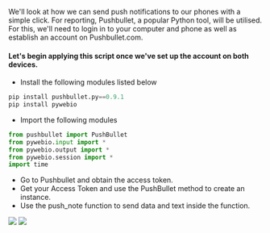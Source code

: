 We'll look at how we can send push notifications to our phones with a simple click. For reporting, Pushbullet, a popular Python tool, will be utilised. For this, we'll need to login in to your computer and phone as well as establish an account on Pushbullet.com.

#### Let's begin applying this script once we've set up the account on both devices.
- Install the following modules listed below
```python
pip install pushbullet.py==0.9.1
pip install pywebio
```
- Import the following modules
```python
from pushbullet import PushBullet
from pywebio.input import *
from pywebio.output import *
from pywebio.session import *
import time
```
- Go to Pushbullet and obtain the access token.
- Get your Access Token and use the PushBullet method to create an instance.
- Use the push_note function to send data and text inside the function.

![](https://github.com/Iamtripathisatyam/Awesome_Python_Scripts/blob/main/AutomationScripts/Push%20Notification/Images/output.gif)
![](https://github.com/Iamtripathisatyam/Awesome_Python_Scripts/blob/main/AutomationScripts/Push%20Notification/Images/output.png)
